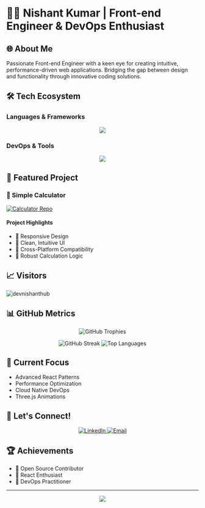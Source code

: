 # 👨‍💻 Nishant Kumar | Front-end Engineer & DevOps Enthusiast
## 🌐 About Me
Passionate Front-end Engineer with a keen eye for creating intuitive, performance-driven web applications. Bridging the gap between design and functionality through innovative coding solutions.

## 🛠️ Tech Ecosystem

### Languages & Frameworks
<p align="center">
  <img src="https://skillicons.dev/icons?i=html,css,js,react,java,python,c,threejs" />
</p>

### DevOps & Tools
<p align="center">
  <img src="https://skillicons.dev/icons?i=git,github,docker,linux,vscode,figma" />
</p>

## 🚀 Featured Project

### 🧮 Simple Calculator
[![Calculator Repo](https://github-readme-stats.vercel.app/api/pin/?username=DevNishantHub&repo=Simple-Calculator&theme=radical)](https://github.com/DevNishantHub/Simple-Calculator)

#### Project Highlights
- 🔢 Responsive Design
- 🎨 Clean, Intuitive UI
- 📱 Cross-Platform Compatibility
- 🧪 Robust Calculation Logic

## 📈 Visitors
<p align="left"> <img src="https://komarev.com/ghpvc/?username=devnishanthub&label=Profile%20views&color=0e75b6&style=flat" alt="devnishanthub" /> </p>

## 📊 GitHub Metrics

<p align="center">
  <img src="https://github-profile-trophy.vercel.app/?username=DevNishantHub&theme=radical&column=4&margin-w=15&margin-h=15" alt="GitHub Trophies" />
</p>

<p align="center">
  <img src="https://github-readme-streak-stats.herokuapp.com/?user=DevNishantHub&theme=radical" alt="GitHub Streak" />
  <img src="https://github-readme-stats.vercel.app/api/top-langs/?username=DevNishantHub&layout=compact&theme=radical" alt="Top Languages" />
</p>

## 🌱 Current Focus
- Advanced React Patterns
- Performance Optimization
- Cloud Native DevOps
- Three.js Animations

## 🔗 Let's Connect!

<p align="center">
  <a href="https://www.linkedin.com/in/nishant-kumar-b8aa6b313">
    <img alt="LinkedIn" src="https://img.shields.io/badge/LinkedIn-0077B5?style=for-the-badge&logo=linkedin&logoColor=white"/>
  </a>
  <a href="mailto:your.email@example.com">
    <img alt="Email" src="https://img.shields.io/badge/Email-D14836?style=for-the-badge&logo=gmail&logoColor=white"/>
  </a>
</p>


## 🏆 Achievements
- 🥇 Open Source Contributor
- 🌟 React Enthusiast
- 🚀 DevOps Practitioner

---

<p align="center">
  <img src="https://capsule-render.vercel.app/api?type=waving&color=gradient&height=80&section=footer"/>
</p>
